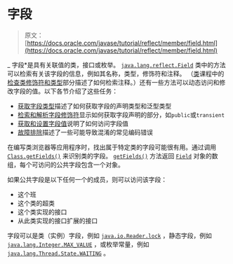 # 字段

> 原文： [https://docs.oracle.com/javase/tutorial/reflect/member/field.html](https://docs.oracle.com/javase/tutorial/reflect/member/field.html)

_ 字段*是具有关联值的类，接口或枚举。 [`java.lang.reflect.Field`](https://docs.oracle.com/javase/8/docs/api/java/lang/reflect/Field.html) 类中的方法可以检索有关该字段的信息，例如其名称，类型，修饰符和注释。 （[类](../class/index.html)课程中的[检查类修饰符和类型](../class/classModifiers.html)部分描述了如何检索注释。）还有一些方法可以动态访问和修改字段的值。以下各节介绍了这些任务：

*   [获取字段类型](fieldTypes.html)描述了如何获取字段的声明类型和泛型类型
*   [检索和解析字段修饰符](fieldModifiers.html)显示如何获取字段声明的部分，如`public`或`transient`
*   [获取和设置字段值](fieldValues.html)说明了如何访问字段值
*   [故障排除](fieldTrouble.html)描述了一些可能导致混淆的常见编码错误

在编写类浏览器等应用程序时，找出属于特定类的字段可能很有用。通过调用 [`Class.getFields()`](https://docs.oracle.com/javase/8/docs/api/java/lang/Class.html#getFields--) 来识别类的字段。 [`getFields()`](https://docs.oracle.com/javase/8/docs/api/java/lang/Class.html#getFields--) 方法返回 [`Field`](https://docs.oracle.com/javase/8/docs/api/java/lang/reflect/Field.html) 对象的数组，每个可访问的公共字段包含一个对象。

如果公共字段是以下任何一个的成员，则可以访问该字段：

*   这个班
*   这个类的超类
*   这个类实现的接口
*   从此类实现的接口扩展的接口

字段可以是类（实例）字段，例如 [`java.io.Reader.lock`](https://docs.oracle.com/javase/8/docs/api/java/io/Reader.html#lock) ，静态字段，例如 [`java.lang.Integer.MAX_VALUE`](https://docs.oracle.com/javase/8/docs/api/java/lang/Integer.html#MAX_VALUE) ，或枚举常量，例如 [`java.lang.Thread.State.WAITING`](https://docs.oracle.com/javase/8/docs/api/java/lang/Thread.State.html#WAITING) 。